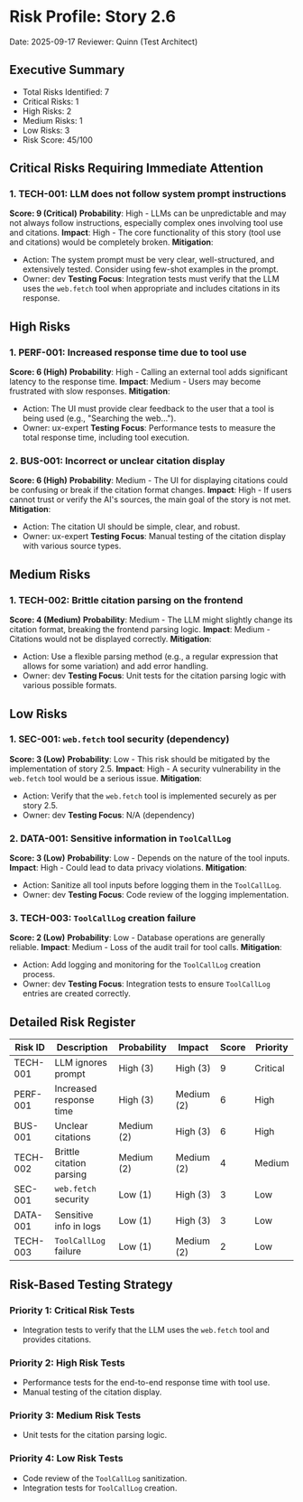 # Risk Profile: Story 2.6

Date: 2025-09-17
Reviewer: Quinn (Test Architect)

## Executive Summary

- Total Risks Identified: 7
- Critical Risks: 1
- High Risks: 2
- Medium Risks: 1
- Low Risks: 3
- Risk Score: 45/100

## Critical Risks Requiring Immediate Attention

### 1. TECH-001: LLM does not follow system prompt instructions

**Score: 9 (Critical)**
**Probability**: High - LLMs can be unpredictable and may not always follow instructions, especially complex ones involving tool use and citations.
**Impact**: High - The core functionality of this story (tool use and citations) would be completely broken.
**Mitigation**:
- Action: The system prompt must be very clear, well-structured, and extensively tested. Consider using few-shot examples in the prompt.
- Owner: dev
**Testing Focus**: Integration tests must verify that the LLM uses the `web.fetch` tool when appropriate and includes citations in its response.

## High Risks

### 1. PERF-001: Increased response time due to tool use

**Score: 6 (High)**
**Probability**: High - Calling an external tool adds significant latency to the response time.
**Impact**: Medium - Users may become frustrated with slow responses.
**Mitigation**:
- Action: The UI must provide clear feedback to the user that a tool is being used (e.g., "Searching the web...").
- Owner: ux-expert
**Testing Focus**: Performance tests to measure the total response time, including tool execution.

### 2. BUS-001: Incorrect or unclear citation display

**Score: 6 (High)**
**Probability**: Medium - The UI for displaying citations could be confusing or break if the citation format changes.
**Impact**: High - If users cannot trust or verify the AI's sources, the main goal of the story is not met.
**Mitigation**:
- Action: The citation UI should be simple, clear, and robust.
- Owner: ux-expert
**Testing Focus**: Manual testing of the citation display with various source types.

## Medium Risks

### 1. TECH-002: Brittle citation parsing on the frontend

**Score: 4 (Medium)**
**Probability**: Medium - The LLM might slightly change its citation format, breaking the frontend parsing logic.
**Impact**: Medium - Citations would not be displayed correctly.
**Mitigation**:
- Action: Use a flexible parsing method (e.g., a regular expression that allows for some variation) and add error handling.
- Owner: dev
**Testing Focus**: Unit tests for the citation parsing logic with various possible formats.

## Low Risks

### 1. SEC-001: `web.fetch` tool security (dependency)

**Score: 3 (Low)**
**Probability**: Low - This risk should be mitigated by the implementation of story 2.5.
**Impact**: High - A security vulnerability in the `web.fetch` tool would be a serious issue.
**Mitigation**:
- Action: Verify that the `web.fetch` tool is implemented securely as per story 2.5.
- Owner: dev
**Testing Focus**: N/A (dependency)

### 2. DATA-001: Sensitive information in `ToolCallLog`

**Score: 3 (Low)**
**Probability**: Low - Depends on the nature of the tool inputs.
**Impact**: High - Could lead to data privacy violations.
**Mitigation**:
- Action: Sanitize all tool inputs before logging them in the `ToolCallLog`.
- Owner: dev
**Testing Focus**: Code review of the logging implementation.

### 3. TECH-003: `ToolCallLog` creation failure

**Score: 2 (Low)**
**Probability**: Low - Database operations are generally reliable.
**Impact**: Medium - Loss of the audit trail for tool calls.
**Mitigation**:
- Action: Add logging and monitoring for the `ToolCallLog` creation process.
- Owner: dev
**Testing Focus**: Integration tests to ensure `ToolCallLog` entries are created correctly.

## Detailed Risk Register

| Risk ID  | Description             | Probability | Impact     | Score | Priority |
| -------- | ----------------------- | ----------- | ---------- | ----- | -------- |
| TECH-001 | LLM ignores prompt      | High (3)    | High (3)   | 9     | Critical |
| PERF-001 | Increased response time | High (3)    | Medium (2) | 6     | High     |
| BUS-001  | Unclear citations       | Medium (2)  | High (3)   | 6     | High     |
| TECH-002 | Brittle citation parsing| Medium (2)  | Medium (2) | 4     | Medium   |
| SEC-001  | `web.fetch` security    | Low (1)     | High (3)   | 3     | Low      |
| DATA-001 | Sensitive info in logs  | Low (1)     | High (3)   | 3     | Low      |
| TECH-003 | `ToolCallLog` failure   | Low (1)     | Medium (2) | 2     | Low      |

## Risk-Based Testing Strategy

### Priority 1: Critical Risk Tests
- Integration tests to verify that the LLM uses the `web.fetch` tool and provides citations.

### Priority 2: High Risk Tests
- Performance tests for the end-to-end response time with tool use.
- Manual testing of the citation display.

### Priority 3: Medium Risk Tests
- Unit tests for the citation parsing logic.

### Priority 4: Low Risk Tests
- Code review of the `ToolCallLog` sanitization.
- Integration tests for `ToolCallLog` creation.
